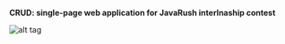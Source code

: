 **CRUD: single-page web application for JavaRush interlnaship contest**


![alt tag](https://raw.githubusercontent.com/Strugacky/CRUD/master/screen.png)


